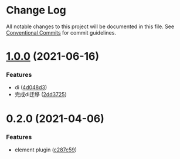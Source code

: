 # Change Log

All notable changes to this project will be documented in this file.
See [Conventional Commits](https://conventionalcommits.org) for commit guidelines.

# [1.0.0](https://github.com/fyl080801/json-to-render/compare/@json2render/plugin-elementui@0.2.0...@json2render/plugin-elementui@1.0.0) (2021-06-16)


### Features

* di ([4d048d3](https://github.com/fyl080801/json-to-render/commit/4d048d354c4930ad6e4aa3e57a1a03f59362bcc0))
* 完成di迁移 ([2dd3725](https://github.com/fyl080801/json-to-render/commit/2dd372528cbc5d87852946b00f56f8b984464cdf))





# 0.2.0 (2021-04-06)


### Features

* element plugin ([c287c59](https://github.com/fyl080801/json-to-render/commit/c287c596ed70bb97238be64c3410a778f012ba9a))
